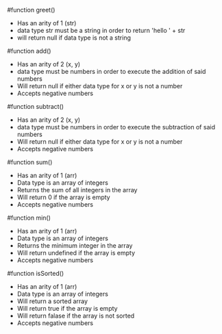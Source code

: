 #function greet()
+ Has an arity of 1 (str)
+ data type str must be a string in order to return 'hello ' + str
+ will return null if data type is not a string

#function add()
+ Has an arity of 2 (x, y)
+ data type must be numbers in order to execute the addition of said numbers
+ Will return null if either data type for x or y is not a number
+ Accepts negative numbers

#function subtract()
+ Has an arity of 2 (x, y)
+ data type must be numbers in order to execute the subtraction of said numbers
+ Will return null if either data type for x or y is not a number
+ Accepts negative numbers

#function sum()
+ Has an arity of 1 (arr)
+ Data type is an array of integers
+ Returns the sum of all integers in the array
+ Will return 0 if the array is empty
+ Accepts negative numbers

#function min()
+ Has an arity of 1 (arr)
+ Data type is an array of integers
+ Returns the minimum integer in the array
+ Will return undefined if the array is empty
+ Accepts negative numbers

#function isSorted()
+ Has an arity of 1 (arr)
+ Data type is an array of integers
+ Will return a sorted array
+ Will return true if the array is empty
+ Will return falase if the array is not sorted
+ Accepts negative numbers